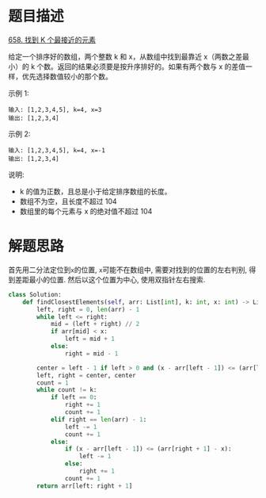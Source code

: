 # 题目描述

[658. 找到 K 个最接近的元素](https://leetcode-cn.com/problems/find-k-closest-elements/)

给定一个排序好的数组，两个整数 k 和 x，从数组中找到最靠近 x（两数之差最小）的 k 个数。返回的结果必须要是按升序排好的。如果有两个数与 x 的差值一样，优先选择数值较小的那个数。

示例 1:
```
输入: [1,2,3,4,5], k=4, x=3
输出: [1,2,3,4]
```

示例 2:
```
输入: [1,2,3,4,5], k=4, x=-1
输出: [1,2,3,4]
```

说明:

- k 的值为正数，且总是小于给定排序数组的长度。
- 数组不为空，且长度不超过 104
- 数组里的每个元素与 x 的绝对值不超过 104

# 解题思路

首先用二分法定位到`x`的位置, `x`可能不在数组中, 需要对找到的位置的左右判别, 得到差距最小的位置. 然后以这个位置为中心, 使用双指针左右搜索.

```python
class Solution:
    def findClosestElements(self, arr: List[int], k: int, x: int) -> List[int]:
        left, right = 0, len(arr) - 1
        while left <= right:
            mid = (left + right) // 2
            if arr[mid] < x:
                left = mid + 1
            else:
                right = mid - 1

        center = left - 1 if left > 0 and (x - arr[left - 1]) <= (arr[left] - x) else left
        left, right = center, center
        count = 1
        while count != k:
            if left == 0:
                right += 1
                count += 1
            elif right == len(arr) - 1:
                left -= 1
                count += 1
            else:
                if (x - arr[left - 1]) <= (arr[right + 1] - x):
                    left -= 1
                else:
                    right += 1
                count += 1
        return arr[left: right + 1]
```
